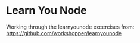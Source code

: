 # Learn You Node
Working through the learnyounode excercises from: https://github.com/workshopper/learnyounode
